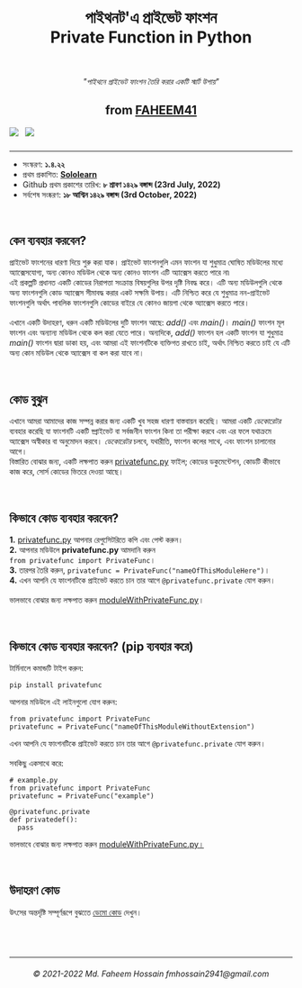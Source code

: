 <h1 align="center">&nbsp</br>পাইথনট'এ প্রাইভেট ফাংশন</br>Private Function in Python</br>&nbsp</h1>
<p align="center"><i>"পাইথনে প্রাইভেট ফাংশন তৈরি করার একটি স্মার্ট উপায়"</i><p>
  
<h2 align="center">from <a href="https://faheem41.github.io" target="_blank" rel="noreferrer">FAHEEM41</br></a></h2>
<a href="https://github.com/Faheem41/Private-Function-in-Python/edit/main/lang/README-bn.md#কিভাবে-কোড-ব্যবহার-করবেন?-pip-ব্যবহার-করে)" rel="noreferrer"><img src="https://img.shields.io/badge/pip-ডাউনলোড-purple" /></a>&nbsp&nbsp
<a href="https://github.com/Faheem41/Private-Function-in-Python/blob/main/README.md" rel="noreferrer"><img src="https://img.shields.io/badge/lang-English-black" /></a>

### 
------------------

<p>
  <ul>
    <li>সংস্করণ: <strong>১.৪.২২</strong></li>
    <li>প্রথম প্রকাশিত: <strong><a href="https://www.sololearn.com" target="_blank" rel="noreferrer">Sololearn</a></strong></li>
    <li>Github প্রথম প্রকাশের তারিখ: <strong>৮ শ্রাবণ ১৪২৯ বঙ্গাব্দ (23rd July, 2022)</strong></li>
    <li>সর্বশেষ সংষ্করণ: <strong>১৮ আশ্বিন ১৪২৯ বঙ্গাব্দ (3rd October, 2022)</strong>
  </ul>
</p>
</br>

<p>
<h2>কেন ব্যবহার করবেন?</h2>
প্রাইভেট ফাংশনের ধারণা দিয়ে শুরু করা যাক। প্রাইভেট ফাংশনগুলি এমন ফাংশন যা শুধুমাত্র ঘোষিত মডিউলের মধ্যে অ্যাক্সেসযোগ্য, অন্য কোনও মডিউল থেকে অন্য কোনও ফাংশন এটি অ্যাক্সেস করতে পারে না৷</br>
এই প্রকল্পটি প্রধানত একটি কোডের নিরাপত্তা সংক্রান্ত বিষয়গুলির উপর দৃষ্টি নিবদ্ধ করে। এটি অন্য মডিউলগুলি থেকে অন্য ফাংশনগুলি কোড অ্যাক্সেস সীমাবদ্ধ করার একট সক্ষমি উপায়। এটি নিশ্চিত করে যে শুধুমাত্র নন-প্রাইভেট ফাংশনগুলি অর্থাৎ পাবলিক ফাংশনগুলি কোডের বাইরে যে কোনও জায়গা থেকে অ্যাক্সেস করতে পারে।</br></br>
এখানে একটি উদাহরণ, ধরুন একটি মডিউলের দুটি ফাংশন আছে: <i>add()</i> এবং <i>main()</i>। <i>main()</i> ফাংশন মূল ফাংশন এবং অন্যান্য মডিউল থেকে কল করা যেতে পারে। অন্যদিকে, <i>add()</i> ফাংশন হল একটি ফাংশন যা শুধুমাত্র <i>main()</i> ফাংশন দ্বারা ডাকা হয়, এবং আমরা এই ফাংশনটিকে ব্যক্তিগত রাখতে চাই, অর্থাৎ নিশ্চিত করতে চাই যে এটি অন্য কোন মডিউল থেকে অ্যাক্সেস বা কল করা যাবে না।
</p>
</br>

<p>
<h2>কোড বুঝুন</h2>
এখানে আমরা আমাদের কাজ সম্পন্ন করার জন্য একটি খুব সহজ ধারণা বাস্তবায়ন করেছি। আমরা একটি <i>ডেকোরেটর</i> ব্যবহার করেছি যা ফাংশনটি একটি ব্প্রাইভেট বা সর্বজনীন ফাংশন কিনা তা পরীক্ষা করবে এবং এর ফলে যথাক্রমে অ্যাক্সেস অস্বীকার বা অনুমোদন করবে। <i>ডেকোরেটর</i> চলবে, যথারীতি, ফাংশন কলের সাথে, এবং ফাংশন চালানোর আগে।</br>
বিস্তারিত বোঝার জন্য, একটি লক্ষপাত করুন <a href="https://github.com/Faheem41/Private-Function-in-Python/blob/main/src/privatefunc.py" rel="noreferrer">privatefunc.py</a> ফাইল; কোডের ডকুমেন্টেশন, কোডটি কীভাবে কাজ করে, সোর্স কোডের ভিতরে দেওয়া আছে।
</p>
</br>

<p>
<h2>কিভাবে কোড ব্যবহার করবেন?</h2>
<b>1.</b> <a href="https://github.com/Faheem41/Private-Function-in-Python/blob/main/src/privatefunc.py" rel="noreferrer">privatefunc.py</a> আপনার রেপুসিেটরিতে কপি এবং পেস্ট করুন।</br>
<b>2.</b> আপনার মডিউলে <b>privatefunc.py</b> আমদানি করুন </br><code>from privatefunc import PrivateFunc</code>।</br>
<b>3.</b> তারপর তৈরি করুন, <code>privatefunc = PrivateFunc("nameOfThisModuleHere")</code>।</br>
<b>4.</b> এখন আপনি যে ফাংশনটিকে প্রাইভেট করতে চান তার আগে <code>@privatefunc.private</code> যোগ করুন।</br></br>
ভালভাবে বোঝার জন্য লক্ষপাত করুন <a href="https://github.com/Faheem41/Private-Function-in-Python/blob/main/test/moduleWithPrivateFunc.py" rel="noreferrer">moduleWithPrivateFunc.py</a>।
</p>
</br>

## কিভাবে কোড ব্যবহার করবেন? (pip ব্যবহার করে)
টার্মিনালে কমান্ডটি টাইপ করুন:
```
pip install privatefunc
```
আপনার মডিউলে এই লাইনগুলো যোগ করুন:
```
from privatefunc import PrivateFunc
privatefunc = PrivateFunc("nameOfThisModuleWithoutExtension")
```

এখন আপনি যে ফাংশনটিকে প্রাইভেট করতে চান তার আগে `@privatefunc.private` যোগ করুন।</br></br>
সবকিছু একসাথে করে:
```
# example.py
from privatefunc import PrivateFunc
privatefunc = PrivateFunc("example")

@privatefunc.private
def privatedef():
  pass
```
ভালভাবে বোঝার জন্য লক্ষপাত করুন <a href="https://github.com/Faheem41/Private-Function-in-Python/blob/main/test/moduleWithPrivateFunc.py" rel="noreferrer">moduleWithPrivateFunc.py।</a>

</br>

<p>
<h2>উদাহরণ কোড</h2>
উৎসের অন্তর্দৃষ্টি সম্পূর্ণরূপে বুঝতেে <a href="https://github.com/Faheem41/Private-Function-in-Python/tree/main/test" rel="noreferrer">ডেমো কোড</a> দেখুন।
</p>
</br>

#
-------------------
<h6 align="center">© 2021-2022 Md. Faheem Hossain fmhossain2941@gmail.com</h6>
